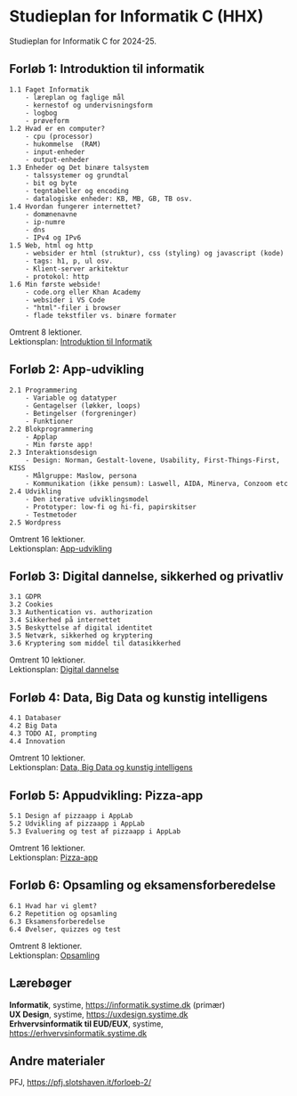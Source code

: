 # Studieplan for Informatik C (HHX)

Studieplan for Informatik C for 2024-25.

## Forløb 1: Introduktion til informatik
    1.1 Faget Informatik  
        - læreplan og faglige mål
        - kernestof og undervisningsform
        - logbog
        - prøveform
    1.2 Hvad er en computer?  
        - cpu (processor)
        - hukommelse  (RAM)
        - input-enheder
        - output-enheder  
    1.3 Enheder og Det binære talsystem  
        - talssystemer og grundtal  
        - bit og byte  
        - tegntabeller og encoding  
        - datalogiske enheder: KB, MB, GB, TB osv.  
    1.4 Hvordan fungerer internettet?
        - domænenavne  
        - ip-numre  
        - dns  
        - IPv4 og IPv6  
    1.5 Web, html og http  
        - websider er html (struktur), css (styling) og javascript (kode)
        - tags: h1, p, ul osv.
        - Klient-server arkitektur  
        - protokol: http
    1.6 Min første webside!
        - code.org eller Khan Academy
        - websider i VS Code 
        - "html"-filer i browser
        - flade tekstfiler vs. binære formater

Omtrent 8 lektioner.  
Lektionsplan: [Introduktion til Informatik](1-informatik.md)

## Forløb 2: App-udvikling
    2.1 Programmering
        - Variable og datatyper
        - Gentagelser (løkker, loops)
        - Betingelser (forgreninger)
        - Funktioner  
    2.2 Blokprogrammering
        - Applap
        - Min første app!
    2.3 Interaktionsdesign
        - Design: Norman, Gestalt-lovene, Usability, First-Things-First, KISS
        - Målgruppe: Maslow, persona 
        - Kommunikation (ikke pensum): Laswell, AIDA, Minerva, Conzoom etc
    2.4 Udvikling
        - Den iterative udviklingsmodel
        - Prototyper: low-fi og hi-fi, papirskitser
        - Testmetoder
    2.5 Wordpress  
    

Omtrent 16 lektioner.  
Lektionsplan: [App-udvikling](2-app-udvikling.md)

## Forløb 3: Digital dannelse, sikkerhed og privatliv
    3.1 GDPR
    3.2 Cookies
    3.3 Authentication vs. authorization    
    3.4 Sikkerhed på internettet
    3.5 Beskyttelse af digital identitet
    3.5 Netværk, sikkerhed og kryptering
    3.6 Kryptering som middel til datasikkerhed

Omtrent 10 lektioner.  
Lektionsplan: [Digital dannelse](3-digital-dannelse.md)

## Forløb 4: Data, Big Data og kunstig intelligens
    4.1 Databaser
    4.2 Big Data
    4.3 TODO AI, prompting
    4.4 Innovation

Omtrent 10 lektioner.  
Lektionsplan: [Data, Big Data og kunstig intelligens](4-data.md)

## Forløb 5: Appudvikling: Pizza-app
    5.1 Design af pizzaapp i AppLab
    5.2 Udvikling af pizzaapp i AppLab
    5.3 Evaluering og test af pizzaapp i AppLab

Omtrent 16 lektioner.  
Lektionsplan: [Pizza-app](5-pizza-app.md)

## Forløb 6: Opsamling og eksamensforberedelse
    6.1 Hvad har vi glemt?
    6.2 Repetition og opsamling
    6.3 Eksamensforberedelse
    6.4 Øvelser, quizzes og test

Omtrent 8 lektioner.  
Lektionsplan: [Opsamling](6-opsamling.md)

## Lærebøger
**Informatik**, systime,  https://informatik.systime.dk  (primær)  
**UX Design**, systime, https://uxdesign.systime.dk  
**Erhvervsinformatik til EUD/EUX**, systime,  https://erhvervsinformatik.systime.dk  

## Andre materialer
PFJ, https://pfj.slotshaven.it/forloeb-2/
